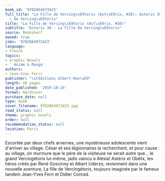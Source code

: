 ```yaml
---
book_id: '9782864973423'
full_title: "La Fille de Vercing\xE9torix (Ast\xE9rix, #38): Asterix 38 - La Fille\
  \ De Vercing\xE9torix"
title: "La Fille de Vercing\xE9torix (Ast\xE9rix, #38)"
subtitle: "Asterix 38 - La Fille De Vercing\xE9torix"
source: Bookshelf
owned: true
isbn: '9782864973423'
language:
- French
topics:
- Graphic Novels
- ' Anime & Manga'
authors:
- Jean-Yves Ferri
publisher: "\xC9ditions Albert-Ren\xE9"
length: 48 pages
date_published: '2019-10-24'
format: Hardcover
purchase_date: null
type: book
cover_filename: 9782864973423.jpg
read_status: null
theme: graphic novels
order: null
recommendation_status: null
location: Paris
---
```

Escortée par deux chefs arvernes, une mystérieuse adolescente vient d'arriver au village. César et ses légionnaires la recherchent, et pour cause : au village, on murmure que le père de la visiteuse ne serait autre que... le grand Vercingétorix lui-même, jadis vaincu à Alésia!
Astérix et Obélix, les héros créés par René Goscinny et Albert Uderzo, reviennent dans une nouvelle aventure, La fille de Vercingétorix, toujours imaginée par le fameux tandem Jean-Yves Ferri et Didier Conrad.

